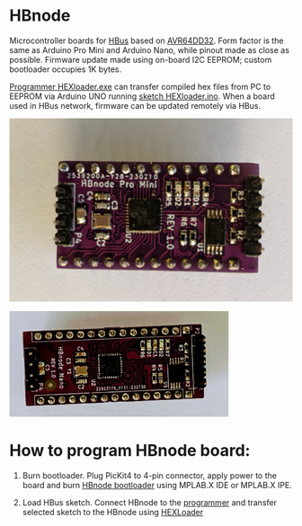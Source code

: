 # HBnode
Microcontroller boards for [HBus](https://github.com/akouz/HBus) based on [AVR64DD32](https://www.microchip.com/en-us/product/avr64dd32). Form factor is the same as Arduino Pro Mini and Arduino Nano, while pinout made as close as possible. Firmware update made using on-board I2C EEPROM; custom bootloader occupies 1K bytes. 

[Programmer HEXloader.exe](https://github.com/akouz/HBnode/tree/main/AVR64DD32/Programmer/Software) can transfer compiled hex files from PC to EEPROM via Arduino UNO running [sketch HEXloader.ino](https://github.com/akouz/HBnode/tree/main/AVR64DD32/Programmer/Sketch). When a board used in HBus network, firmware can be updated remotely via HBus.

![Pro Mini](https://github.com/akouz/HBnode/blob/main/AVR64DD32/Hardware/Pro_mini/HBnode-rev-1-0.jpg)

![Nano](https://github.com/akouz/HBnode/blob/main/AVR64DD32/Hardware/Nano/HBnode_nano_rev_1_0.jpg)


# How to program HBnode board:
1. Burn bootloader. 
   Plug PicKit4 to 4-pin connector, apply power to the board and burn [HBnode bootloader](https://github.com/akouz/HBnode/blob/main/AVR64DD32/Bootloader/HBnode_bootloader.hex) using MPLAB.X IDE or MPLAB.X IPE.

2. Load HBus sketch.
   Connect HBnode to the [programmer](https://github.com/akouz/HBnode/tree/main/AVR64DD32/Programmer) and transfer selected sketch to the HBnode using [HEXLoader](https://github.com/akouz/HBnode/tree/main/AVR64DD32/Programmer/Software)
   
